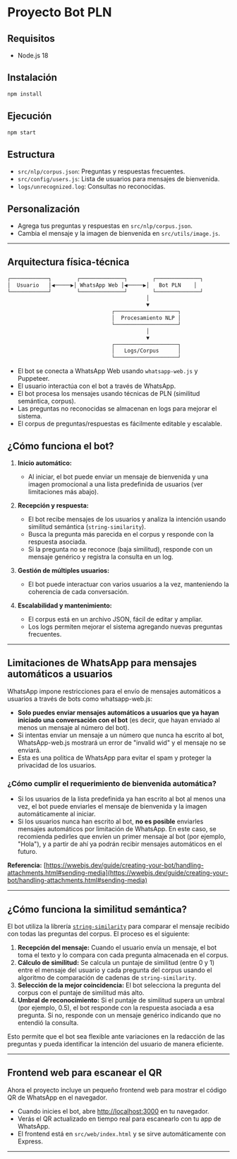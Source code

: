 # Proyecto Bot PLN

## Requisitos

- Node.js 18

## Instalación

```bash
npm install
```

## Ejecución

```bash
npm start
```

## Estructura

- `src/nlp/corpus.json`: Preguntas y respuestas frecuentes.
- `src/config/users.js`: Lista de usuarios para mensajes de bienvenida.
- `logs/unrecognized.log`: Consultas no reconocidas.

## Personalización

- Agrega tus preguntas y respuestas en `src/nlp/corpus.json`.
- Cambia el mensaje y la imagen de bienvenida en `src/utils/image.js`.

---

## Arquitectura física-técnica

```bash
┌────────────┐        ┌──────────────┐        ┌──────────────┐
│  Usuario   │◀─────▶│ WhatsApp Web │◀─────▶│   Bot PLN    │
└────────────┘        └──────────────┘        └──────────────┘
                                            │
                                            ▼
                                 ┌────────────────────┐
                                 │  Procesamiento NLP │
                                 └────────────────────┘
                                            │
                                            ▼
                                 ┌────────────────────┐
                                 │   Logs/Corpus      │
                                 └────────────────────┘
```

- El bot se conecta a WhatsApp Web usando `whatsapp-web.js` y Puppeteer.
- El usuario interactúa con el bot a través de WhatsApp.
- El bot procesa los mensajes usando técnicas de PLN (similitud semántica, corpus).
- Las preguntas no reconocidas se almacenan en logs para mejorar el sistema.
- El corpus de preguntas/respuestas es fácilmente editable y escalable.

## ¿Cómo funciona el bot?

1. **Inicio automático:**
   - Al iniciar, el bot puede enviar un mensaje de bienvenida y una imagen promocional a una lista predefinida de usuarios (ver limitaciones más abajo).

2. **Recepción y respuesta:**
   - El bot recibe mensajes de los usuarios y analiza la intención usando similitud semántica (`string-similarity`).
   - Busca la pregunta más parecida en el corpus y responde con la respuesta asociada.
   - Si la pregunta no se reconoce (baja similitud), responde con un mensaje genérico y registra la consulta en un log.

3. **Gestión de múltiples usuarios:**
   - El bot puede interactuar con varios usuarios a la vez, manteniendo la coherencia de cada conversación.

4. **Escalabilidad y mantenimiento:**
   - El corpus está en un archivo JSON, fácil de editar y ampliar.
   - Los logs permiten mejorar el sistema agregando nuevas preguntas frecuentes.

---

## Limitaciones de WhatsApp para mensajes automáticos a usuarios

WhatsApp impone restricciones para el envío de mensajes automáticos a usuarios a través de bots como whatsapp-web.js:

- **Solo puedes enviar mensajes automáticos a usuarios que ya hayan iniciado una conversación con el bot** (es decir, que hayan enviado al menos un mensaje al número del bot).
- Si intentas enviar un mensaje a un número que nunca ha escrito al bot, WhatsApp-web.js mostrará un error de "invalid wid" y el mensaje no se enviará.
- Esta es una política de WhatsApp para evitar el spam y proteger la privacidad de los usuarios.

### ¿Cómo cumplir el requerimiento de bienvenida automática?

- Si los usuarios de la lista predefinida ya han escrito al bot al menos una vez, el bot puede enviarles el mensaje de bienvenida y la imagen automáticamente al iniciar.
- Si los usuarios nunca han escrito al bot, **no es posible** enviarles mensajes automáticos por limitación de WhatsApp. En este caso, se recomienda pedirles que envíen un primer mensaje al bot (por ejemplo, "Hola"), y a partir de ahí ya podrán recibir mensajes automáticos en el futuro.

**Referencia:** [https://wwebjs.dev/guide/creating-your-bot/handling-attachments.html#sending-media](https://wwebjs.dev/guide/creating-your-bot/handling-attachments.html#sending-media)

---

## ¿Cómo funciona la similitud semántica?

El bot utiliza la librería [`string-similarity`](https://www.npmjs.com/package/string-similarity) para comparar el mensaje recibido con todas las preguntas del corpus. El proceso es el siguiente:

1. **Recepción del mensaje:** Cuando el usuario envía un mensaje, el bot toma el texto y lo compara con cada pregunta almacenada en el corpus.
2. **Cálculo de similitud:** Se calcula un puntaje de similitud (entre 0 y 1) entre el mensaje del usuario y cada pregunta del corpus usando el algoritmo de comparación de cadenas de `string-similarity`.
3. **Selección de la mejor coincidencia:** El bot selecciona la pregunta del corpus con el puntaje de similitud más alto.
4. **Umbral de reconocimiento:** Si el puntaje de similitud supera un umbral (por ejemplo, 0.5), el bot responde con la respuesta asociada a esa pregunta. Si no, responde con un mensaje genérico indicando que no entendió la consulta.

Esto permite que el bot sea flexible ante variaciones en la redacción de las preguntas y pueda identificar la intención del usuario de manera eficiente.

---

## Frontend web para escanear el QR

Ahora el proyecto incluye un pequeño frontend web para mostrar el código QR de WhatsApp en el navegador.

- Cuando inicies el bot, abre [http://localhost:3000](http://localhost:3000) en tu navegador.
- Verás el QR actualizado en tiempo real para escanearlo con tu app de WhatsApp.
- El frontend está en `src/web/index.html` y se sirve automáticamente con Express.

---
